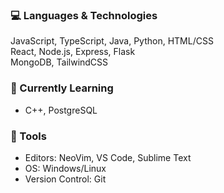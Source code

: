
### 💻 Languages & Technologies
JavaScript, TypeScript, Java, Python, HTML/CSS  
React, Node.js, Express, Flask  
MongoDB, TailwindCSS  


### 🌱 Currently Learning
- C++, PostgreSQL

### 🔧 Tools
- Editors: NeoVim, VS Code, Sublime Text
- OS: Windows/Linux
- Version Control: Git

